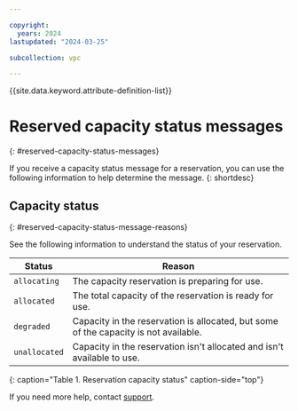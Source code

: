 ```yaml
---

copyright:
  years: 2024
lastupdated: "2024-03-25"

subcollection: vpc

---
```


{{site.data.keyword.attribute-definition-list}}

# Reserved capacity status messages
{: #reserved-capacity-status-messages}

If you receive a capacity status message for a reservation, you can use the following information to help determine the message.
{: shortdesc}

## Capacity status
{: #reserved-capacity-status-message-reasons}

See the following information to understand the status of your reservation.

| Status  | Reason |
| ------------ | ----------- |
| `allocating` | The capacity reservation is preparing for use. |
| `allocated` | The total capacity of the reservation is ready for use. |
| `degraded` | Capacity in the reservation is allocated, but some of the capacity is not available. |
| `unallocated` | Capacity in the reservation isn't allocated and isn't available to use. |
{: caption="Table 1. Reservation capacity status" caption-side="top"}

If you need more help, contact [support](/docs/vpc?topic=vpc-getting-help-and-support-for-vpc).
